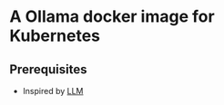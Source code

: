 # A Ollama docker image for Kubernetes

## Prerequisites

- Inspired by [LLM](https://github.com/cncf/llm-starter-pack)
